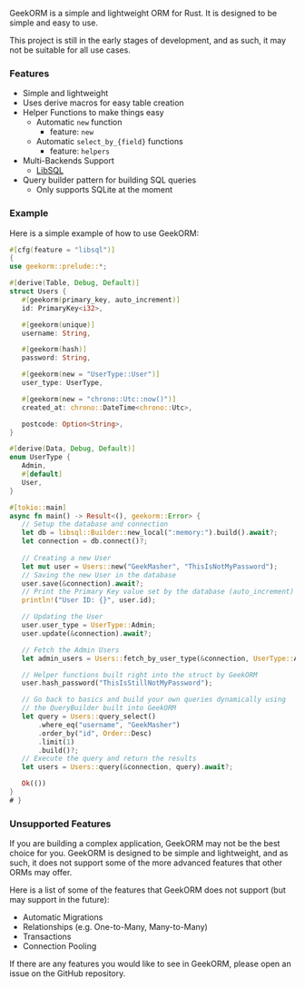  GeekORM is a simple and lightweight ORM for Rust. It is designed to be simple and easy to use.

 This project is still in the early stages of development, and as such, it may not be suitable for all use cases.

### Features

- Simple and lightweight
- Uses derive macros for easy table creation
- Helper Functions to make things easy
  - Automatic `new` function
    - feature: `new`
  - Automatic `select_by_{field}` functions
    - feature: `helpers`
- Multi-Backends Support
  - [LibSQL](https://github.com/tursodatabase/libsql)
- Query builder pattern for building SQL queries
  - Only supports SQLite at the moment

### Example

 Here is a simple example of how to use GeekORM:

 ```rust
#[cfg(feature = "libsql")] 
{
use geekorm::prelude::*;

#[derive(Table, Debug, Default)]
struct Users {
    #[geekorm(primary_key, auto_increment)]
    id: PrimaryKey<i32>,

    #[geekorm(unique)]
    username: String,

    #[geekorm(hash)]
    password: String,

    #[geekorm(new = "UserType::User")]
    user_type: UserType,

    #[geekorm(new = "chrono::Utc::now()")]
    created_at: chrono::DateTime<chrono::Utc>,

    postcode: Option<String>,
}

#[derive(Data, Debug, Default)]
enum UserType {
    Admin,
    #[default]
    User,
}

#[tokio::main]
async fn main() -> Result<(), geekorm::Error> {
    // Setup the database and connection
    let db = libsql::Builder::new_local(":memory:").build().await?;
    let connection = db.connect()?;
   
    // Creating a new User
    let mut user = Users::new("GeekMasher", "ThisIsNotMyPassword");
    // Saving the new User in the database
    user.save(&connection).await?;
    // Print the Primary Key value set by the database (auto_increment)
    println!("User ID: {}", user.id);

    // Updating the User
    user.user_type = UserType::Admin;
    user.update(&connection).await?;

    // Fetch the Admin Users
    let admin_users = Users::fetch_by_user_type(&connection, UserType::Admin).await?;

    // Helper functions built right into the struct by GeekORM
    user.hash_password("ThisIsStillNotMyPassword");

    // Go back to basics and build your own queries dynamically using 
    // the QueryBuilder built into GeekORM
    let query = Users::query_select()
        .where_eq("username", "GeekMasher")
        .order_by("id", Order::Desc)
        .limit(1)
        .build()?;
    // Execute the query and return the results
    let users = Users::query(&connection, query).await?;

    Ok(())
}
# }
 ```

### Unsupported Features

 If you are building a complex application, GeekORM may not be the best choice for you.
 GeekORM is designed to be simple and lightweight, and as such, it does not support some of the more advanced features that other ORMs may offer.

 Here is a list of some of the features that GeekORM does not support (but may support in the future):

- Automatic Migrations
- Relationships (e.g. One-to-Many, Many-to-Many)
- Transactions
- Connection Pooling

 If there are any features you would like to see in GeekORM, please open an issue on the GitHub repository.
